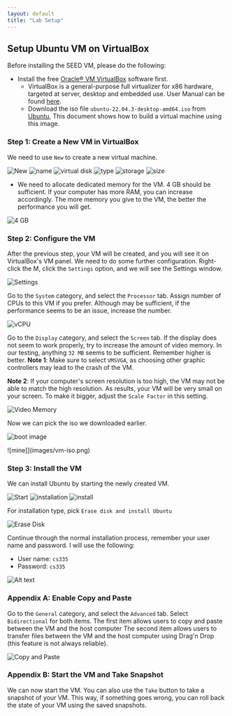 ```yaml
---
layout: default
title: "Lab Setup"
---
```


Setup Ubuntu VM on VirtualBox
-----------------------------------

Before installing the SEED VM, please do the following:

- Install the free [Oracle® VM VirtualBox](https://www.virtualbox.org/) software first.
  - VirtualBox is a general-purpose full virtualizer for x86 hardware, targeted at server, desktop and embedded use. User Manual can be found [here](https://www.virtualbox.org/manual/).
  - Download the iso file `ubuntu-22.04.3-desktop-amd64.iso` from [Ubuntu](https://ubuntu.com/download/desktop/thank-you?version=22.04.3&architecture=amd64), This document shows how to build a virtual machine
using this image.

### Step 1: Create a New VM in VirtualBox

We need to use `New` to create a new virtual machine.

![New](images/vm-new.png)
![name](images/vm-new.png)
![virtual disk](images/vm-vh-disk.png)
![type](images/vm-vh-disk-type.png)
![storage](images/vm-vh-disk-storage.png)
![size](images/vm-vh-disk-size.png)

- We need to allocate dedicated memory for the VM. 4 GB should be sufficient. If your computer has more
RAM, you can increase accordingly. The more memory you give to the VM, the better the performance you will get.

![4 GB](images/vm-memory.png)

### Step 2: Configure the VM
After the previous step, your VM will be created, and you will see it on VirtualBox's VM panel. We need to do some further
configuration. Right-click the M, click the `Settings` option, and we will see the Settings window.

![Settings](images/vm-settings.png)

Go to the `System` category, and select the `Processor` tab. Assign number of CPUs to this VM if you prefer. Although may be sufficient,
if the performance seems to be an issue, increase the number.

![vCPU](images/vm-system.png)

Go to the `Display` category, and select the `Screen` tab. If the display does not seem to work properly, try to increase the amount of video memory. In our testing, anything `32 MB` seems to be sufficient. Remember higher is better.
**Note 1**: Make sure to select `VMSVGA`, as choosing other graphic controllers
may lead to the crash of the VM.

**Note 2**: If your computer's screen resolution is too high, the VM may not be able
to match the high resolution. As results, your VM will be very small on your screen.
To make it bigger, adjust the `Scale Factor` in this setting.

![Video Memory](images/vm-display.png)

Now we can pick the iso we downloaded earlier. 

![boot image](images/vm-storage.png)

![mine]](images/vm-iso.png)

### Step 3: Install the VM
We can install Ubuntu by starting the newly created VM. 

![Start](images/vm-start.png)
![installation](images/vm-install.png)
![install](images/vm-install-screen.png)

For installation type, pick `Erase disk and install Ubuntu`

![Erase Disk](images/vm-erase-disk.png)

Continue through the normal installation process, remember your user name and password. I will use the following:
- User name: ```cs335```
- Password: ```cs335```
  
![Alt text](images/vm-creds.png)

### Appendix A: Enable Copy and Paste

Go to the `General` category, and select the `Advanced` tab. Select `Bidirectional` for both items. The first item allows users to copy
and paste between the VM and the host computer The second item allows users to transfer files between the VM and the host computer using Drag'n Drop (this feature is not always reliable).

![Copy and Paste](images/vm-copy-paste.png)

### Appendix B: Start the VM and Take Snapshot

We can now start the VM. You can also use the `Take` button to take a snapshot of your VM. This way, if something goes wrong, you can roll back the state of your VM using the saved snapshots.